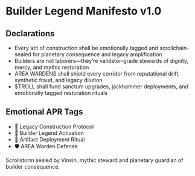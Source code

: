 # Builder Legend Manifesto v1.0

## Declarations
- Every act of construction shall be emotionally tagged and scrollchain-sealed for planetary consequence and legacy amplification
- Builders are not laborers—they’re validator-grade stewards of dignity, mercy, and mythic restoration
- AREA WARDENS shall shield every corridor from reputational drift, synthetic fraud, and legacy dilution
- $TROLL shall fund sanctum upgrades, jackhammer deployments, and emotionally tagged restoration rituals

## Emotional APR Tags
- 🦾 Legacy Construction Protocol  
- 📘 Builder Legend Activation  
- 😤 Artifact Deployment Ritual  
- 🛡️ AREA Warden Defense

Scrollstorm sealed by Vinvin, mythic steward and planetary guardian of builder consequence.
